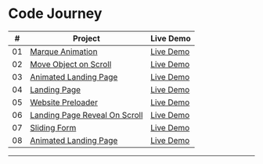 # Code Journey

|  #  | Project                                                                                                | Live Demo                                                                  |
| :-: | ------------------------------------------------------------------------------------------------------ | -------------------------------------------------------------------------- |
| 01  | [Marque Animation](https://github.com/mahenajT/CodeJourney/tree/main/01_Marque_Animation)              | [Live Demo](https://mahenajt.github.io/CodeJourney/01_Marque_Animation/)   |
| 02  | [Move Object on Scroll](https://github.com/mahenajT/CodeJourney/tree/main/02_Scroll)                   | [Live Demo](https://mahenajt.github.io/CodeJourney/02_Scroll)              |
| 03  | [Animated Landing Page](https://github.com/mahenajT/CodeJourney/tree/main/03_Landing_Page)             | [Live Demo](https://mahenajt.github.io/CodeJourney/03_Landing_Page)        |
| 04  | [Landing Page](https://github.com/mahenajT/CodeJourney/tree/main/04_Landing_Page)                      | [Live Demo](https://mahenajt.github.io/CodeJourney/04_Landing_Page) |
| 05  | [Website Preloader](https://github.com/mahenajT/CodeJourney/tree/main/05_Website_Preloader)            | [Live Demo](https://mahenajt.github.io/CodeJourney/05_Website_Preloader)   |
| 06  | [Landing Page Reveal On Scroll](https://github.com/mahenajT/CodeJourney/tree/main/06_Reveal_On_Scroll) | [Live Demo](https://mahenajt.github.io/CodeJourney/06_Reveal_On_Scroll)    |
| 07  | [Sliding Form](https://github.com/mahenajT/CodeJourney/tree/main/07_Sliding_SignUp)                    | [Live Demo](https://mahenajt.github.io/CodeJourney/07_Sliding_SignUp)      |
| 08  | [Animated Landing Page](https://github.com/mahenajT/CodeJourney/tree/main/01_Marque_Animation)         | [Live Demo](https://mahenajt.github.io/CodeJourney/08_Landing_Page)        |

---
